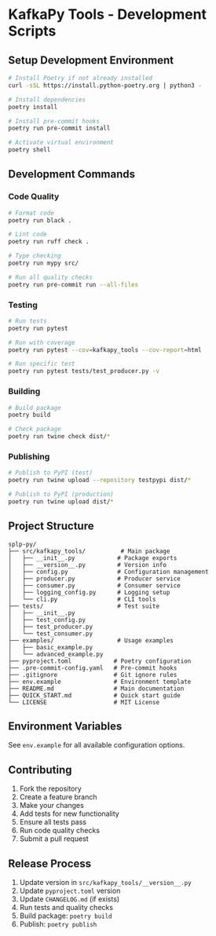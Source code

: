 # KafkaPy Tools - Development Scripts

## Setup Development Environment

```bash
# Install Poetry if not already installed
curl -sSL https://install.python-poetry.org | python3 -

# Install dependencies
poetry install

# Install pre-commit hooks
poetry run pre-commit install

# Activate virtual environment
poetry shell
```

## Development Commands

### Code Quality
```bash
# Format code
poetry run black .

# Lint code
poetry run ruff check .

# Type checking
poetry run mypy src/

# Run all quality checks
poetry run pre-commit run --all-files
```

### Testing
```bash
# Run tests
poetry run pytest

# Run with coverage
poetry run pytest --cov=kafkapy_tools --cov-report=html

# Run specific test
poetry run pytest tests/test_producer.py -v
```

### Building
```bash
# Build package
poetry build

# Check package
poetry run twine check dist/*
```

### Publishing
```bash
# Publish to PyPI (test)
poetry run twine upload --repository testpypi dist/*

# Publish to PyPI (production)
poetry run twine upload dist/*
```

## Project Structure

```
splp-py/
├── src/kafkapy_tools/          # Main package
│   ├── __init__.py            # Package exports
│   ├── __version__.py         # Version info
│   ├── config.py              # Configuration management
│   ├── producer.py            # Producer service
│   ├── consumer.py            # Consumer service
│   ├── logging_config.py      # Logging setup
│   └── cli.py                 # CLI tools
├── tests/                     # Test suite
│   ├── __init__.py
│   ├── test_config.py
│   ├── test_producer.py
│   └── test_consumer.py
├── examples/                  # Usage examples
│   ├── basic_example.py
│   └── advanced_example.py
├── pyproject.toml            # Poetry configuration
├── .pre-commit-config.yaml   # Pre-commit hooks
├── .gitignore                # Git ignore rules
├── env.example               # Environment template
├── README.md                 # Main documentation
├── QUICK_START.md            # Quick start guide
└── LICENSE                   # MIT License
```

## Environment Variables

See `env.example` for all available configuration options.

## Contributing

1. Fork the repository
2. Create a feature branch
3. Make your changes
4. Add tests for new functionality
5. Ensure all tests pass
6. Run code quality checks
7. Submit a pull request

## Release Process

1. Update version in `src/kafkapy_tools/__version__.py`
2. Update `pyproject.toml` version
3. Update `CHANGELOG.md` (if exists)
4. Run tests and quality checks
5. Build package: `poetry build`
6. Publish: `poetry publish`
